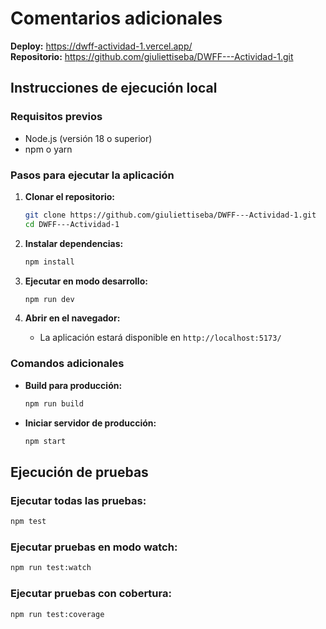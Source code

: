 # Comentarios adicionales

**Deploy:** https://dwff-actividad-1.vercel.app/  
**Repositorio:** https://github.com/giuliettiseba/DWFF---Actividad-1.git

## Instrucciones de ejecución local

### Requisitos previos
- Node.js (versión 18 o superior)
- npm o yarn

### Pasos para ejecutar la aplicación

1. **Clonar el repositorio:**
   ```bash
   git clone https://github.com/giuliettiseba/DWFF---Actividad-1.git
   cd DWFF---Actividad-1
   ```

2. **Instalar dependencias:**
   ```bash
   npm install
   ```

3. **Ejecutar en modo desarrollo:**
   ```bash
   npm run dev
   ```

4. **Abrir en el navegador:**
   - La aplicación estará disponible en `http://localhost:5173/`

### Comandos adicionales

- **Build para producción:**
  ```bash
  npm run build
  ```

- **Iniciar servidor de producción:**
  ```bash
  npm start
  ```

## Ejecución de pruebas

### Ejecutar todas las pruebas:
```bash
npm test
```

### Ejecutar pruebas en modo watch:
```bash
npm run test:watch
```

### Ejecutar pruebas con cobertura:
```bash
npm run test:coverage
```